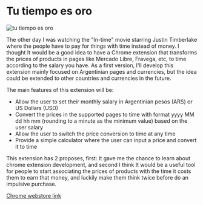﻿# Tu tiempo es oro

![tu tiempo es oro](https://lh3.googleusercontent.com/VvAUmzOVYS2zD0ZRK0HrINdkSsj3JKkR-SshEzZ4yHab0bquKi1-0vDDmgJiRMY2gep8GkQV6otXUq8qBA2RENNt3Q=s1280-w1280-h800)

The other day I was watching the "In-time" movie starring Justin Timberlake where the people have to pay for things with time instead of money. I thought It would be a good idea to have a Chrome extension that transforms the prices of products in pages like Mercado Libre, Fravega, etc, to time according to the salary you have. As a first version, I'll develop this extension mainly focused on Argentinian pages and currencies, but the idea could be extended to other countries and currencies in the future.

The main features of this extension will be:

- Allow the user to set their monthly salary in Argentinian pesos (ARS) or US Dollars (USD)
- Convert the prices in the supported pages to time with format yyyy MM dd hh mm (rounding to a minute as the minimum value) based on the user salary
- Allow the user to switch the price conversion to time at any time
- Provide a simple calculator where the user can input a price and convert it to time

This extension has 2 proposes, first: It gave me the chance to learn about chrome extension development, and second I think It would be a useful tool for people to start associating the prices of products with the time it costs them to earn that money, and luckily make them think twice before do an impulsive purchase.

[Chrome webstore link](https://blog.logrocket.com/linting-typescript-eslint-prettier/#:~:text=In%20summary%2C%20ESLint%20and%20Prettier,formatting%20code%20to%20maintain%20consistency.)
